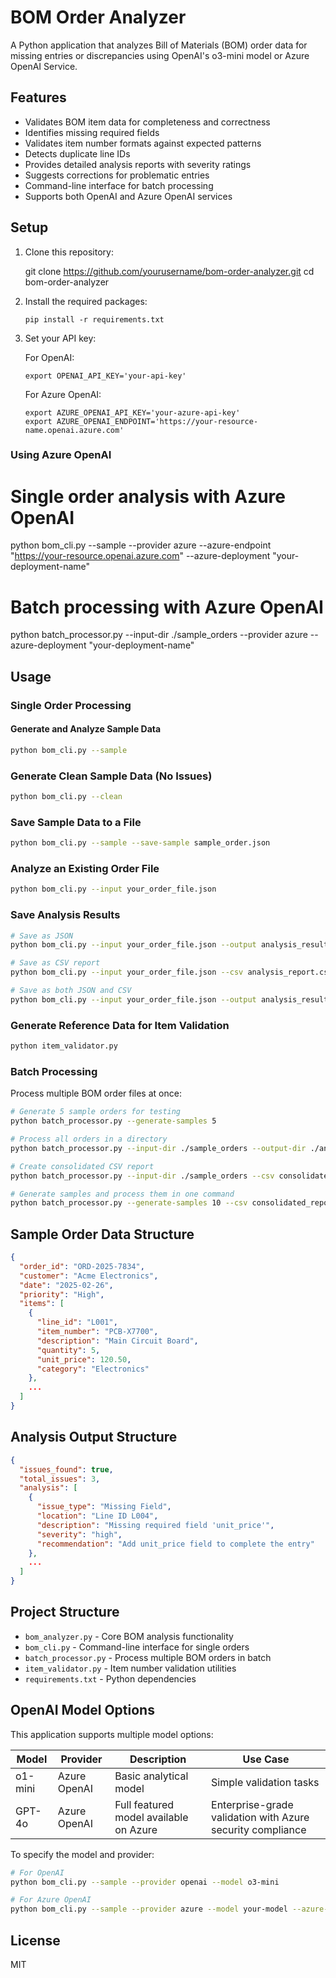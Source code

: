 # BOM Order Analyzer

A Python application that analyzes Bill of Materials (BOM) order data for missing entries or discrepancies using OpenAI's o3-mini model or Azure OpenAI Service.

## Features

- Validates BOM item data for completeness and correctness
- Identifies missing required fields
- Validates item number formats against expected patterns
- Detects duplicate line IDs
- Provides detailed analysis reports with severity ratings
- Suggests corrections for problematic entries
- Command-line interface for batch processing
- Supports both OpenAI and Azure OpenAI services

## Setup

1. Clone this repository:
   
   git clone https://github.com/yourusername/bom-order-analyzer.git
   cd bom-order-analyzer
   

2. Install the required packages:
   ```
   pip install -r requirements.txt
   ```

3. Set your API key:

   For OpenAI:
   ```
   export OPENAI_API_KEY='your-api-key'
   ```

   For Azure OpenAI:
   ```
   export AZURE_OPENAI_API_KEY='your-azure-api-key'
   export AZURE_OPENAI_ENDPOINT='https://your-resource-name.openai.azure.com'
   ```
### Using Azure OpenAI

# Single order analysis with Azure OpenAI
python bom_cli.py --sample --provider azure --azure-endpoint "https://your-resource.openai.azure.com" --azure-deployment "your-deployment-name"

# Batch processing with Azure OpenAI
python batch_processor.py --input-dir ./sample_orders --provider azure --azure-deployment "your-deployment-name"

## Usage

### Single Order Processing

#### Generate and Analyze Sample Data

```bash
python bom_cli.py --sample
```

### Generate Clean Sample Data (No Issues)

```bash
python bom_cli.py --clean
```

### Save Sample Data to a File

```bash
python bom_cli.py --sample --save-sample sample_order.json
```

### Analyze an Existing Order File

```bash
python bom_cli.py --input your_order_file.json
```

### Save Analysis Results

```bash
# Save as JSON
python bom_cli.py --input your_order_file.json --output analysis_results.json

# Save as CSV report
python bom_cli.py --input your_order_file.json --csv analysis_report.csv

# Save as both JSON and CSV
python bom_cli.py --input your_order_file.json --output analysis_results.json --csv analysis_report.csv
```

### Generate Reference Data for Item Validation

```bash
python item_validator.py
```

### Batch Processing

Process multiple BOM order files at once:

```bash
# Generate 5 sample orders for testing
python batch_processor.py --generate-samples 5

# Process all orders in a directory
python batch_processor.py --input-dir ./sample_orders --output-dir ./analysis_results

# Create consolidated CSV report
python batch_processor.py --input-dir ./sample_orders --csv consolidated_report.csv

# Generate samples and process them in one command
python batch_processor.py --generate-samples 10 --csv consolidated_report.csv
```

## Sample Order Data Structure

```json
{
  "order_id": "ORD-2025-7834",
  "customer": "Acme Electronics",
  "date": "2025-02-26",
  "priority": "High",
  "items": [
    {
      "line_id": "L001",
      "item_number": "PCB-X7700",
      "description": "Main Circuit Board",
      "quantity": 5,
      "unit_price": 120.50,
      "category": "Electronics"
    },
    ...
  ]
}
```

## Analysis Output Structure

```json
{
  "issues_found": true,
  "total_issues": 3,
  "analysis": [
    {
      "issue_type": "Missing Field",
      "location": "Line ID L004",
      "description": "Missing required field 'unit_price'",
      "severity": "high",
      "recommendation": "Add unit_price field to complete the entry"
    },
    ...
  ]
}
```

## Project Structure

- `bom_analyzer.py` - Core BOM analysis functionality
- `bom_cli.py` - Command-line interface for single orders
- `batch_processor.py` - Process multiple BOM orders in batch
- `item_validator.py` - Item number validation utilities
- `requirements.txt` - Python dependencies

## OpenAI Model Options

This application supports multiple model options:

| Model | Provider | Description | Use Case |
|-------|----------|-------------|----------|
| o1-mini | Azure OpenAI | Basic analytical model | Simple validation tasks |
| GPT-4o | Azure OpenAI | Full featured model available on Azure | Enterprise-grade validation with Azure security compliance |

To specify the model and provider:
```bash
# For OpenAI
python bom_cli.py --sample --provider openai --model o3-mini

# For Azure OpenAI
python bom_cli.py --sample --provider azure --model your-model --azure-endpoint "https://your-resource.openai.azure.com" --azure-deployment "your-deployment-name"
```

## License

MIT

